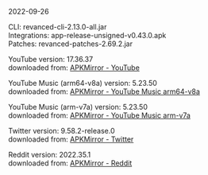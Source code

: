 2022-09-26
  
CLI: revanced-cli-2.13.0-all.jar  
Integrations: app-release-unsigned-v0.43.0.apk  
Patches: revanced-patches-2.69.2.jar  

YouTube version: 17.36.37  
downloaded from: [APKMirror - YouTube](https://www.apkmirror.com/apk/google-inc/youtube/youtube-17-36-37-release/youtube-17-36-37-2-android-apk-download/)  

YouTube Music (arm64-v8a) version: 5.23.50  
downloaded from: [APKMirror - YouTube Music arm64-v8a](https://www.apkmirror.com/apk/google-inc/youtube-music/youtube-music-5-23-50-release/youtube-music-5-23-50-android-apk-download/)  

YouTube Music (arm-v7a) version: 5.23.50  
downloaded from: [APKMirror - YouTube Music arm-v7a](https://www.apkmirror.com/apk/google-inc/youtube-music/youtube-music-5-23-50-release/youtube-music-5-23-50-2-android-apk-download/)  

Twitter version: 9.58.2-release.0  
downloaded from: [APKMirror - Twitter](https://www.apkmirror.com/apk/twitter-inc/twitter/twitter-9-58-2-release-0-release/twitter-9-58-2-release-0-android-apk-download/)  

Reddit version: 2022.35.1  
downloaded from: [APKMirror - Reddit](https://www.apkmirror.com)  
